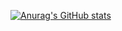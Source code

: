 [![Anurag's GitHub stats](https://github-readme-stats.vercel.app/api?username=Huaxidesu)](https://github.com/anuraghazra/github-readme-stats)
